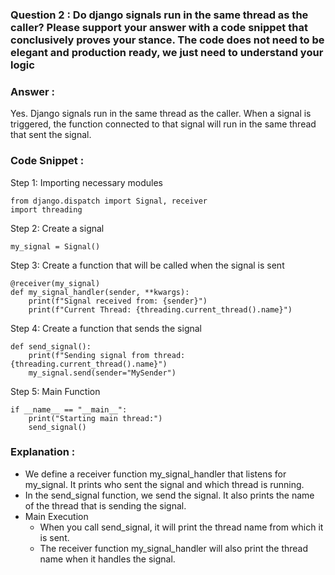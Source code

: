 ### Question 2 : Do django signals run in the same thread as the caller? Please support your answer with a code snippet that conclusively proves your stance. The code does not need to be elegant and production ready, we just need to understand your logic
### Answer :
Yes. Django signals run in the same thread as the caller. 
When a signal is triggered, the function connected to that signal will run in the same thread that sent the signal.

### Code Snippet :

Step 1: Importing necessary modules
```
from django.dispatch import Signal, receiver
import threading
```


Step 2: Create a signal
```
my_signal = Signal()
```

Step 3: Create a function that will be called when the signal is sent
```
@receiver(my_signal)
def my_signal_handler(sender, **kwargs):
    print(f"Signal received from: {sender}")
    print(f"Current Thread: {threading.current_thread().name}")
```

Step 4: Create a function that sends the signal
```
def send_signal():
    print(f"Sending signal from thread: {threading.current_thread().name}")
    my_signal.send(sender="MySender")
```

Step 5: Main Function
```
if __name__ == "__main__":
    print("Starting main thread:")
    send_signal()
```



### Explanation :
- We define a receiver function my_signal_handler that listens for my_signal. It prints who sent the signal and which thread is running.
- In the send_signal function, we send the signal. It also prints the name of the thread that is sending the signal.
- Main Execution
  - When you call send_signal, it will print the thread name from which it is sent.
  - The receiver function my_signal_handler will also print the thread name when it handles the signal.
